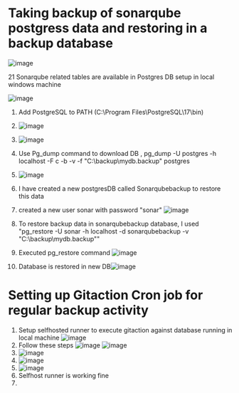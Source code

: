 # Taking backup of sonarqube postgress data and restoring in a backup database 
![image](https://github.com/user-attachments/assets/7d7b3800-2e41-43cb-90b8-ad9e02287b3d)


21 Sonarqube related tables are available in Postgres DB setup in local windows machine

![image](https://github.com/user-attachments/assets/14d2f016-6419-42db-b7bd-794a6b77e66f)

1. Add PostgreSQL to PATH    (C:\Program Files\PostgreSQL\17\bin)
2. ![image](https://github.com/user-attachments/assets/05253eab-7e58-4c65-80ac-98ac4a4fdb29)
3. ![image](https://github.com/user-attachments/assets/9d854bd0-4246-4c7b-96de-2269ec30d0ce)
4. Use Pg_dump command to download DB ,  pg_dump -U postgres -h localhost -F c -b -v -f "C:\backup\mydb.backup" postgres
5. ![image](https://github.com/user-attachments/assets/a218b0c1-2905-4f0c-b4f1-b2e680794850)
6. I have created a new postgresDB called Sonarqubebackup to restore this data
7. created a new user sonar with password "sonar" ![image](https://github.com/user-attachments/assets/0736ca33-6f8f-499b-a692-9966026cc681)

8. To restore backup data in sonarqubebackup database, I used   "pg_restore -U sonar -h localhost -d sonarqubebackup -v "C:\backup\mydb.backup""

9. Executed pg_restore command ![image](https://github.com/user-attachments/assets/b09d4a3c-e946-40df-8b4b-f6e9230cc4f7)

10. Database is restored in new DB![image](https://github.com/user-attachments/assets/de6a5850-e6e6-4000-bf6d-dc03fb60f8c3)

# Setting up Gitaction Cron job for regular backup activity

1. Setup selfhosted runner to execute gitaction against database running in local machine   ![image](https://github.com/user-attachments/assets/9610aeb8-e59d-4dc1-b3d4-29e3cedad7cf)
2. Follow these steps  ![image](https://github.com/user-attachments/assets/21e45fef-a44f-43a9-928d-e473559ab93f)  ![image](https://github.com/user-attachments/assets/91f16ab5-1c89-4e66-b79b-f684e31d0f56)
3. ![image](https://github.com/user-attachments/assets/2d67bb9a-84f5-4145-af61-aae6c745a72e)
4. ![image](https://github.com/user-attachments/assets/4affbf56-4a3a-4439-99b5-cdb8fc087b23)
5. ![image](https://github.com/user-attachments/assets/a4d1e807-d836-41c9-b6bc-53bd7fa14e48)
6. Selfhost runner is working fine
7. 




